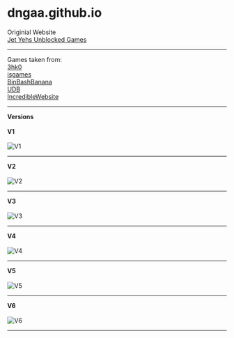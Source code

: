 # dngaa.github.io
Originial Website <br>
[Jet Yehs Unblocked Games](https://jetyehsunblocked.codehs.me/)<br><hr>

Games taken from:<br>
[3hk0](https://github.com/3kh0/3kh0.github.io)<br>
[isgames](https://github.com/isgames/isgames.github.io)<br>
[BinBashBanana](https://github.com/BinBashBanana/gfiles)<br>
[UDB](https://github.com/unblockeddatabase)<br>
[IncredibleWebsite](https://github.com/incrediblewebsite)<hr>

<b>Versions</b>
<br><br>
<b>V1</b>
<br><br>
![V1](img/archive/v1.png)<br><hr>
<b>V2</b>
<br><br>
![V2](img/archive/v2.png)<br><hr>
<b>V3</b>
<br><br>
![V3](img/archive/v3.png)<br><hr>
<b>V4</b>
<br><br>
![V4](img/archive/v4.png)<br><hr>
<b>V5</b>
<br><br>
![V5](img/archive/v5.png)<br><hr>
<b>V6</b>
<br><br>
![V6](img/archive/v6.png)<br><hr>
<br>
